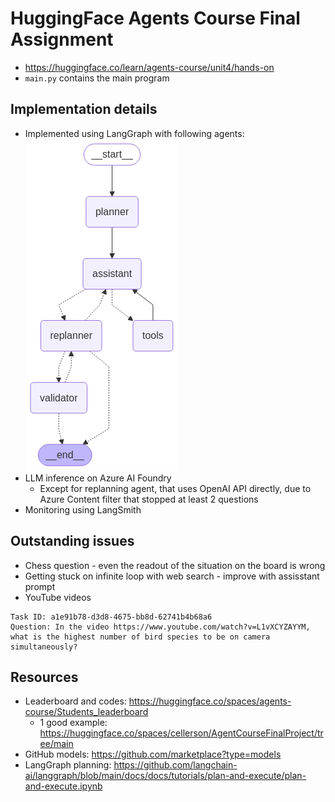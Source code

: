 # HuggingFace Agents Course Final Assignment
- https://huggingface.co/learn/agents-course/unit4/hands-on
- `main.py` contains the main program

## Implementation details
- Implemented using LangGraph with following agents:
![alt text](data/langgraph.png)
- LLM inference on Azure AI Foundry
    - Except for replanning agent, that uses OpenAI API directly, due to Azure Content filter that stopped at least 2 questions
- Monitoring using LangSmith

## Outstanding issues
- Chess question - even the readout of the situation on the board is wrong
- Getting stuck on infinite loop with web search - improve with assisstant prompt
- YouTube videos
```
Task ID: a1e91b78-d3d8-4675-bb8d-62741b4b68a6
Question: In the video https://www.youtube.com/watch?v=L1vXCYZAYYM, what is the highest number of bird species to be on camera simultaneously?
```

## Resources
- Leaderboard and codes: https://huggingface.co/spaces/agents-course/Students_leaderboard
    - 1 good example: https://huggingface.co/spaces/cellerson/AgentCourseFinalProject/tree/main
- GitHub models: https://github.com/marketplace?type=models
- LangGraph planning: https://github.com/langchain-ai/langgraph/blob/main/docs/docs/tutorials/plan-and-execute/plan-and-execute.ipynb